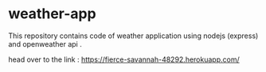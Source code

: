 # weather-app

This repository contains code of weather application using nodejs (express) and openweather api .

head over to the link  :  https://fierce-savannah-48292.herokuapp.com/
